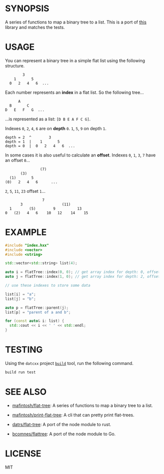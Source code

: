 # SYNOPSIS

A series of functions to map a binary tree to a list. This is a port of
[this](https://github.com/mafintosh/flat-tree) library and matches the tests.


# USAGE

You can represent a binary tree in a simple flat list using the following
structure.

```
        3
    1       5
  0   2   4   6  ...
```

Each number represents an **index** in a flat list. So the following tree...

```text
      A
  B       C
D   E   F   G  ...
```

...is represented as a list: `[D B E A F C G]`.

Indexes `0`, `2`, `4`, `6` are on **depth** `0`. `1`, `5`, `9` on depth `1`.

```text
depth = 2  ^        3
depth = 1  |    1       5
depth = 0  |  0   2   4   6  ...
```

In some cases it is also useful to calculate an **offset**.
Indexes `0`, `1`, `3`, `7` have an offset `0`...

```text
                (7)
       (3)
  (1)       5
(0)   2   4   6      ...
```

`2`, `5`, `11`, `23` offset `1`...

```text
                 7
       3                  (11)
  1        (5)        9          13
0   (2)   4   6    10   12    14    15
```


# EXAMPLE

```cpp
#include "index.hxx"
#include <vector>
#include <string>

std::vector<std::string> list(4);

auto i = flatTree::index(0, 0); // get array index for depth: 0, offset: 0
auto j = flatTree::index(1, 0); // get array index for depth: 2, offset: 0

// use these indexes to store some data

list[i] = "a";
list[j] = "b";

auto p = flatTree::parent(j);
list[p] = "parent of a and b";

for (const auto& i: list) {
  std::cout << i << ' ' << std::endl;
}
```


# TESTING

Using the `datcxx` project [`build`][0] tool, run the following command.

```bash
build run test
```


# SEE ALSO

- [mafintosh/flat-tree][rs]: A series of functions to map a binary tree to a list.
- [mafintosh/print-flat-tree][flat-tree]: A cli that can pretty print flat-trees.

- [datrs/flat-tree][rs]: A port of the node module to rust.
- [bcomnes/flattree][ftg]: A port of the node module to Go.


# LICENSE

MIT

[0]:https://github.com/datcxx/build
[print]: https://github.com/mafintosh/print-flat-tree
[flat-tree]: https://github.com/mafintosh/flat-tree
[rs]: https://github.com/datrs/flat-tree
[ftg]: https://github.com/bcomnes/flattree
